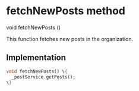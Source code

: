 


# fetchNewPosts method








void fetchNewPosts
()





<p>This function fetches new posts in the organization.</p>



## Implementation

```dart
void fetchNewPosts() \{
  _postService.getPosts();
\}
```








